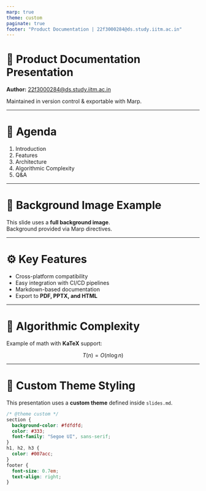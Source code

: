 ```yaml
---
marp: true
theme: custom
paginate: true
footer: "Product Documentation | 22f3000284@ds.study.iitm.ac.in"
---
```


<!-- _class: lead -->

# 🚀 Product Documentation Presentation

**Author:** 22f3000284@ds.study.iitm.ac.in  

Maintained in version control & exportable with Marp.

---

# 📖 Agenda

1. Introduction  
2. Features  
3. Architecture  
4. Algorithmic Complexity  
5. Q&A  

---

<!-- _backgroundImage: url('https://picsum.photos/1600/900') -->
<!-- _backgroundSize: cover -->
<!-- _class: lead -->

# 🌄 Background Image Example

This slide uses a **full background image**.  
Background provided via Marp directives.

---

# ⚙️ Key Features

- Cross-platform compatibility  
- Easy integration with CI/CD pipelines  
- Markdown-based documentation  
- Export to **PDF, PPTX, and HTML**  

---

# 📐 Algorithmic Complexity

Example of math with **KaTeX** support:

$$
T(n) = O(n \log n)
$$

---

# 🎨 Custom Theme Styling

This presentation uses a **custom theme** defined inside `slides.md`.

```css
/* @theme custom */
section {
  background-color: #fdfdfd;
  color: #333;
  font-family: "Segoe UI", sans-serif;
}
h1, h2, h3 {
  color: #007acc;
}
footer {
  font-size: 0.7em;
  text-align: right;
}
